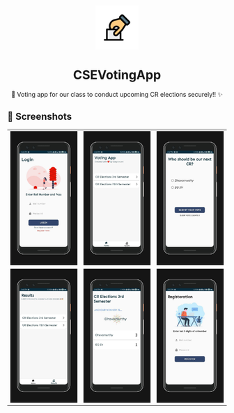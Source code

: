 


<div align="center">
  <img width="100px" src="https://github.com/MrSPD-2703/CSEVotingApp/blob/master/app/src/main/ic_launcher-playstore.png"/>
</div>
<h1 align="center">CSEVotingApp</h1>
<p align="center">🧧 Voting app for our class to conduct upcoming CR elections securely!! ✨</p>

## 📸 Screenshots

||||
|:----------------------------------------:|:-----------------------------------------:|:-----------------------------------------: |
| ![Imgur](https://github.com/MrSPD-2703/CSEVotingApp/blob/master/screenshots/photo_2020-06-28_14-48-37.jpg) | ![Imgur](https://github.com/MrSPD-2703/CSEVotingApp/blob/master/screenshots/photo_2020-06-28_14-48-34.jpg) | ![Imgur](https://github.com/MrSPD-2703/CSEVotingApp/blob/master/screenshots/photo_2020-06-28_14-48-32.jpg) |
| ![Imgur](https://github.com/MrSPD-2703/CSEVotingApp/blob/master/screenshots/photo_2020-06-28_14-48-35.jpg) | ![Imgur](https://github.com/MrSPD-2703/CSEVotingApp/blob/master/screenshots/photo_2020-06-28_14-48-36.jpg) | ![Imgur](https://github.com/MrSPD-2703/CSEVotingApp/blob/master/screenshots/photo_2020-06-28_15-02-47.jpg) |
